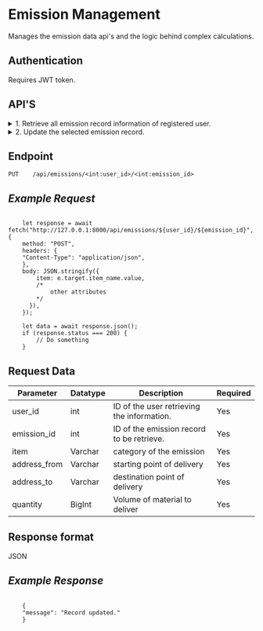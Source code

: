# Emission Management

Manages the emission data api's and the logic behind complex calculations.

## Authentication

Requires JWT token.

## API'S

<details>
<summary>1. Retrieve all emission record information of registered user.
</summary>

## Endpoint

```
GET    /api/emissions/<int:user_id>
```

## _Example Request_

```

    let response = await fetch("http://127.0.0.1:8000/api/emissions/${user_id}/", {
    method: "GET",
    headers: {
    "Content-Type": "application/json",
    }
    });

    let data = await response.json();
    if (response.status === 200) {
        // Do something
    }

```

## Request Data

| Parameter | Datatype | Description                                | Required |
| --------- | -------- | ------------------------------------------ | -------- |
| user_id   | int      | ID of the user retrieving the information. | Yes      |

## Response format

JSON

## _Example Response_

```

[
  {
    "id": 45,
    "user_Id": 2,
    "item": "Item A",
    "address_from": "123 Elm Street, Maplewood, CA 123, USA",
    "address_to": "123 Willow Avenue, Brisbane, QLD 123, Australia",
    "quantity": 10,
    "updated_at": "",
    "created_at": "2024-02-25T16:44:56.835000+05:45"
  },
  {
    "id": 43,
    "user_Id": 2,
    "item": "Item AB",
    "address_from": "123 Birch Lane, London 123 123, United Kingdom",
    "address_to": "123 Oak Terrace, Toronto, ON 123 123, Canada",
    "quantity": 10,
    "updated_at": "",
    "created_at": "2023-10-15T12:25:38+05:45"
  },
]
```

</details>

<details>
<summary>2. Update the selected emission record.

## Endpoint

```
PUT    /api/emissions/<int:user_id>/<int:emission_id>
```

## _Example Request_

```

    let response = await fetch("http://127.0.0.1:8000/api/emissions/${user_id}/${emission_id}", {
    method: "POST",
    headers: {
    "Content-Type": "application/json",
    },
    body: JSON.stringify({
        item: e.target.item_name.value,
        /*
            other attributes
        */
      }),
    });

    let data = await response.json();
    if (response.status === 200) {
        // Do something
    }

```

## Request Data

| Parameter    | Datatype | Description                                | Required |
| ------------ | -------- | ------------------------------------------ | -------- |
| user_id      | int      | ID of the user retrieving the information. | Yes      |
| emission_id  | int      | ID of the emission record to be retrieve.  | Yes      |
| item         | Varchar  | category of the emission                   | Yes      |
| address_from | Varchar  | starting point of delivery                 | Yes      |
| address_to   | Varchar  | destination point of delivery              | Yes      |
| quantity     | BigInt   | Volume of material to deliver              | Yes      |

## Response format

JSON

## _Example Response_

```

    {
    "message": "Record updated."
    }
```

</summary>

<details>
<summary>3. Delete the selected emission record.

## Endpoint

```
DELETE    /api/emissions/<int:user_id>/<int:emission_id>
```

## _Example Request_

```

    let response = await fetch("http://127.0.0.1:8000/api/emissions/${user_id}/${emission_id}", {
    method: "DELETE",
    headers: {
    "Content-Type": "application/json",
    }
    });

    let data = await response.json();
    if (response.status === 200) {
        // Do something
    }

```

## Request Data

| Parameter   | Datatype | Description                                | Required |
| ----------- | -------- | ------------------------------------------ | -------- |
| user_id     | int      | ID of the user retrieving the information. | Yes      |
| emission_id | int      | ID of the emission record to be retrieve.  | Yes      |

## Response format

JSON

## _Example Response_

```

    {
    "message": "Record deleted successfully."
    }
```

<details>
<summary>4. Add a emission record.

## Endpoint

```
POST    /api/emissions/<int:user_id>
```

## _Example Request_

```

    let response = await fetch("http://127.0.0.1:8000/api/emissions/${user_id}", {
    method: "POST",
    headers: {
    "Content-Type": "application/json",
    },
    body: JSON.stringify({
        item: e.target.item_name.value,
        /*
            other attributes
        */
      }),
    });

    let data = await response.json();
    if (response.status === 200) {
        // Do something
    }

```

## Request Data

| Parameter    | Datatype | Description                                | Required |
| ------------ | -------- | ------------------------------------------ | -------- |
| user_id      | int      | ID of the user retrieving the information. | Yes      |
| item         | Varchar  | category of the emission                   | Yes      |
| address_from | Varchar  | starting point of delivery                 | Yes      |
| address_to   | Varchar  | destination point of delivery              | Yes      |
| quantity     | BigInt   | Volume of material to deliver              | Yes      |

## Response format

JSON

## _Example Response_

```

    {
    "message": "Record added successfully"
    }
```

</summary>

<details>
<summary>5. Get the calculation for data visualization.

## Endpoint

```
GET    /api/emissions/<int:user_id>/get_calculations
```

## _Example Request_

```

    let response = await fetch("http://127.0.0.1:8000/api/emissions/${user_id}/get_calculations", {
    method: "GET",
    headers: {
    "Content-Type": "application/json",
    }
    });

    let data = await response.json();
    if (response.status === 200) {
        // Do something
    }

```

## Request Data

| Parameter | Datatype | Description                                | Required |
| --------- | -------- | ------------------------------------------ | -------- |
| user_id   | int      | ID of the user retrieving the information. | Yes      |

## Response format

JSON

## _Example Response_

```

[
    {
        "id": 42,
        "calculation": 50,
        "created_at": "2023-10-15T12:25:38+05:45",
        "distance": 0.5,
        "quantity": 10
    },
    {
        "id": 43,
        "calculation": 80,
        "created_at": "2024-02-25T16:44:56.835000+05:45",
        "distance": 0.8,
        "quantity": 10
    }
]
```
